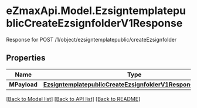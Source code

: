 # eZmaxApi.Model.EzsigntemplatepublicCreateEzsignfolderV1Response
Response for POST /1/object/ezsigntemplatepublic/createEzsignfolder

## Properties

Name | Type | Description | Notes
------------ | ------------- | ------------- | -------------
**MPayload** | [**EzsigntemplatepublicCreateEzsignfolderV1ResponseMPayload**](EzsigntemplatepublicCreateEzsignfolderV1ResponseMPayload.md) |  | 

[[Back to Model list]](../README.md#documentation-for-models) [[Back to API list]](../README.md#documentation-for-api-endpoints) [[Back to README]](../README.md)

